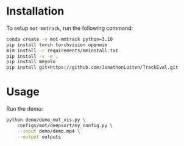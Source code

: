# Installation
To setup `mot-mmtrack`, run the following command:
```bash
conda create -n mot-mmtrack python=3.10
pip install torch torchvision openmim
mim install -r requirements/mminstall.txt
pip install -v -e .
pip install mmyolo
pip install git+https://github.com/JonathonLuiten/TrackEval.git
```

# Usage
Run the demo:
```bash
python demo/demo_mot_vis.py \
    configs/mot/deepsort/my_config.py \
    --input demo/demo.mp4 \
    --output outputs
```